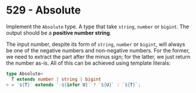 # 529 - Absolute

Implement the `Absolute` type. A type that take `string`, `number` or `bigint`. The output should be a **positive number string**.

The input number, despite its form of `string`, `number` or `bigint`, will always be one of the negative numbers and non-negative numbers. For the former, we need to extract the part after the minus sign; for the latter, we just return the number as-is. All of this can be achieved using template literals:

```typescript
type Absolute<
  T extends number | string | bigint
> = `${T}` extends `-${infer U}` ? `${U}` : `${T}`;
```
